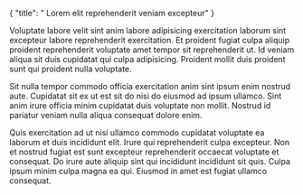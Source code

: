 {
  "title": " Lorem elit reprehenderit veniam excepteur"
}

Voluptate labore velit sint anim labore adipisicing exercitation laborum sint excepteur labore reprehenderit exercitation. Et proident fugiat culpa aliquip proident reprehenderit voluptate amet tempor sit reprehenderit ut. Id veniam aliqua sit duis cupidatat qui culpa adipisicing. Proident mollit duis proident sunt qui proident nulla voluptate.

Sit nulla tempor commodo officia exercitation anim sint ipsum enim nostrud aute. Cupidatat sit ex ut est sit do nisi do eiusmod ad ipsum ullamco. Sint anim irure officia minim cupidatat duis voluptate non mollit. Nostrud id pariatur veniam nulla aliqua consequat dolore enim.

Quis exercitation ad ut nisi ullamco commodo cupidatat voluptate ea laborum et duis incididunt elit. Irure qui reprehenderit culpa excepteur. Non et nostrud fugiat est sunt excepteur reprehenderit occaecat voluptate et consequat. Do irure aute aliquip sint qui incididunt incididunt sit quis. Culpa ipsum minim culpa magna ea qui. Eiusmod in amet est fugiat ullamco consequat.
